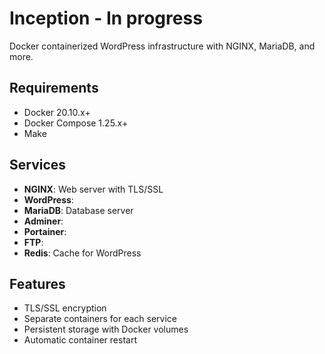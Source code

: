 # Inception - In progress

Docker containerized WordPress infrastructure with NGINX, MariaDB, and more.

## Requirements

- Docker 20.10.x+
- Docker Compose 1.25.x+
- Make

## Services
- **NGINX**: Web server with TLS/SSL
- **WordPress**: 
- **MariaDB**: Database server
- **Adminer**: 
- **Portainer**: 
- **FTP**: 
- **Redis**: Cache for WordPress

## Features

- TLS/SSL encryption
- Separate containers for each service
- Persistent storage with Docker volumes
- Automatic container restart
